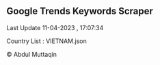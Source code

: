 

## Google Trends Keywords Scraper 
 
Last Update 11-04-2023 , 17:07:34

Country List :
VIETNAM.json



© Abdul Muttaqin 
